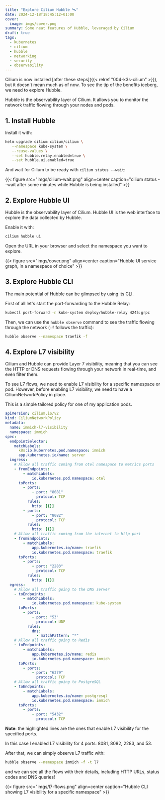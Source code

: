 ```yaml
---
title: "Explore Cilium Hubble 🛰️"
date: 2024-12-18T18:45:12+01:00
cover:
  image: imgs/cover.png
summary: Some neat features of Hubble, leveraged by Cilium
draft: true
tags:
  - kubernetes
  - cilium
  - hubble
  - networking
  - security
  - observability
---
```


Cilium is now installed [after these steps]({{< relref "004-k3s-cilium" >}}), but it doesn't mean
much as of now. To see the tip of the benefits iceberg, we need to explore Hubble.

Hubble is the observability layer of Cilium. It allows you to monitor the network traffic flowing
through your nodes and pods.

## 1. Install Hubble

Install it with:

```sh
helm upgrade cilium cilium/cilium \
   --namespace kube-system \
   --reuse-values \
   --set hubble.relay.enabled=true \
   --set hubble.ui.enabled=true
```

And wait for Cilium to be ready with `cilium status --wait`:

{{< figure src="imgs/cilium-wait.png" align=center caption="cilium status --wait after some minutes while Hubble is being installed" >}}

## 2. Explore Hubble UI

Hubble is the observability layer of Cilium.
Hubble UI is the web interface to explore the data collected by Hubble.

Enable it with:

```sh
cilium hubble ui
```

Open the URL in your browser and select the namespace you want to explore.

{{< figure src="imgs/cover.png" align=center caption="Hubble UI service graph, in a namespace of choice" >}}

## 3. Explore Hubble CLI

The main potential of Hubble can be glimpsed by using its CLI.

First of all let's start the port-forwarding to the Hubble Relay:

```sh
kubectl port-forward -n kube-system deploy/hubble-relay 4245:grpc
```

Then, we can use the `hubble observe` command to see the traffic flowing through the network (`-f` follows the traffic):

```sh
hubble observe --namespace traefik -f
```

## 4. Explore L7 visibility

Cilium and Hubble can provide Layer 7 visibility, meaning that you can see the HTTP or DNS requests
flowing through your network in real-time, and even filter them.

To see L7 flows, we need to enable L7 visibility for a specific namespace or pod. However, before
enabling L7 visibility, we need to have a CiliumNetworkPolicy in place.

This is a simple tailored policy for one of my application pods.

```yaml {linenos=inline,hl_lines=["20-21","25-26","36-37","47-49"]}
apiVersion: cilium.io/v2
kind: CiliumNetworkPolicy
metadata:
  name: immich-l7-visibility
  namespace: immich
spec:
  endpointSelector:
    matchLabels:
      k8s:io.kubernetes.pod.namespace: immich
      app.kubernetes.io/name: server
  ingress:
    # Allow all traffic coming from otel namespace to metrics ports
    - fromEndpoints:
        - matchLabels:
            io.kubernetes.pod.namespace: otel
      toPorts:
        - ports:
            - port: "8081"
              protocol: TCP
          rules:
            http: [{}]
        - ports:
            - port: "8082"
              protocol: TCP
          rules:
            http: [{}]
    # Allow all traffic coming from the internet to http port
    - fromEndpoints:
        - matchLabels:
            app.kubernetes.io/name: traefik
            io.kubernetes.pod.namespace: traefik
      toPorts:
        - ports:
            - port: "2283"
              protocol: TCP
          rules:
            http: [{}]
  egress:
    # Allow all traffic going to the DNS server
    - toEndpoints:
        - matchLabels:
            io.kubernetes.pod.namespace: kube-system
      toPorts:
        - ports:
            - port: "53"
              protocol: UDP
          rules:
            dns:
              - matchPattern: "*"
    # Allow all traffic going to Redis
    - toEndpoints:
        - matchLabels:
            app.kubernetes.io/name: redis
            io.kubernetes.pod.namespace: immich
      toPorts:
        - ports:
            - port: "6379"
              protocol: TCP
    # Allow all traffic going to PostgreSQL
    - toEndpoints:
        - matchLabels:
            app.kubernetes.io/name: postgresql
            io.kubernetes.pod.namespace: immich
      toPorts:
        - ports:
            - port: "5432"
              protocol: TCP
```

**Note**: the highlighted lines are the ones that enable L7 visibility for the specified ports.

In this case I enabled L7 visibility for 4 ports: 8081, 8082, 2283, and 53.

After that, we can simply observe L7 traffic with:

```sh
hubble observe --namespace immich -f -t l7
```

and we can see all the flows with their details, including HTTP URLs, status codes and DNS queries!

{{< figure src="imgs/l7-flows.png" align=center caption="Hubble CLI showing L7 visibility for a specific namespace" >}}
